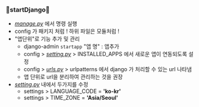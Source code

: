 ### 💫startDjango💫
   - *[manage.py](manage.py)* 에서 명령 실행
   - config 가 패키지 처럼 ! 하위 파일은 모듈처럼 !
   - "앱단위"로 기능 추가 및 관리 
     - django-admin `startapp` "앱 명" : 앱추가
     - config > *[setting.py](config/settings.py)* > INSTALLED_APPS 에서 새로운 앱이 연동되도록 설정
     - config > *[urls.py](config/urls.py)* > urlpatterns 에서 django 가 처리할 수 있는 url 나타냄
      - 앱 단위로 url을 분리하여 관리하는 것을 권장
  - *[setting.py](config/settings.py)* 내에서 두가지를 수정
    - settings > LANGUAGE_CODE = **'ko-kr'**
    - settings > TIME_ZONE = **'Asia/Seoul'**